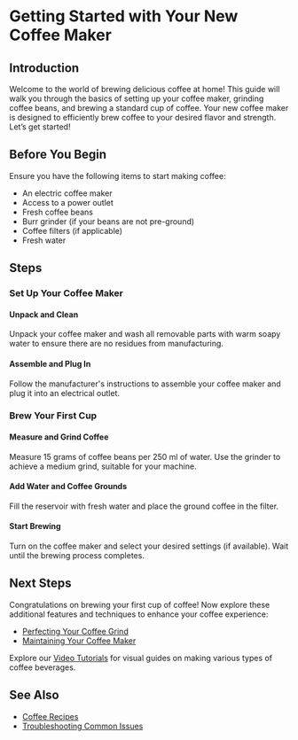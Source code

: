 # Getting Started with Your New Coffee Maker

## Introduction

Welcome to the world of brewing delicious coffee at home! This guide will walk you through the basics of setting up your coffee maker, grinding coffee beans, and brewing a standard cup of coffee. Your new coffee maker is designed to efficiently brew coffee to your desired flavor and strength. Let’s get started!

## Before You Begin

Ensure you have the following items to start making coffee:

- An electric coffee maker
- Access to a power outlet
- Fresh coffee beans
- Burr grinder (if your beans are not pre-ground)
- Coffee filters (if applicable)
- Fresh water

## Steps

### Set Up Your Coffee Maker

#### Unpack and Clean

Unpack your coffee maker and wash all removable parts with warm soapy water to ensure there are no residues from manufacturing.

#### Assemble and Plug In

Follow the manufacturer's instructions to assemble your coffee maker and plug it into an electrical outlet.

### Brew Your First Cup

#### Measure and Grind Coffee

Measure 15 grams of coffee beans per 250 ml of water. Use the grinder to achieve a medium grind, suitable for your machine.

#### Add Water and Coffee Grounds

Fill the reservoir with fresh water and place the ground coffee in the filter.

#### Start Brewing

Turn on the coffee maker and select your desired settings (if available). Wait until the brewing process completes.

## Next Steps

Congratulations on brewing your first cup of coffee! Now explore these additional features and techniques to enhance your coffee experience:

- [Perfecting Your Coffee Grind](https://www.yourwebsite.com/coffee-grind)
- [Maintaining Your Coffee Maker](https://www.yourwebsite.com/maintenance-tips)

Explore our [Video Tutorials](https://www.yourwebsite.com/video-tutorials) for visual guides on making various types of coffee beverages.

## See Also

- [Coffee Recipes](https://www.yourwebsite.com/coffee-recipes)
- [Troubleshooting Common Issues](https://www.yourwebsite.com/troubleshooting)